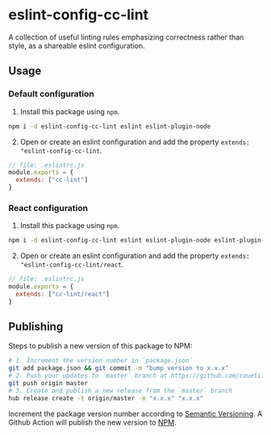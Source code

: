 # eslint-config-cc-lint

A collection of useful linting rules emphasizing correctness rather than style,
as a shareable eslint configuration.

## Usage

### Default configuration

1) Install this package using `npm`.

```sh
npm i -d eslint-config-cc-lint eslint eslint-plugin-node
```

2) Open or create an eslint configuration and add the property `extends: "eslint-config-cc-lint`.

```js
// file: .eslintrc.js
module.exports = {
  extends: ["cc-lint"]
}
```

### React configuration

1) Install this package using `npm`.

```sh
npm i -d eslint-config-cc-lint eslint eslint-plugin-node eslint-plugin-react eslint-plugin-react-hooks eslint-plugin-jsx-a11y
```

2) Open or create an eslint configuration and add the property `extends: "eslint-config-cc-lint/react`.

```js
// file: .eslintrc.js
module.exports = {
  extends: ["cc-lint/react"]
}
```

## Publishing

Steps to publish a new version of this package to NPM:

```sh
# 1. Increment the version number in `package.json`
git add package.json && git commit -m "bump version to x.x.x"
# 2. Push your updates to `master` branch at https://github.com/couetilc/eslint-config-cc-lint
git push origin master
# 3. Create and publish a new release from the `master` branch
hub release create -t origin/master -m "x.x.x" "x.x.x"
```

Increment the package version number according to [Semantic Versioning](https://semver.org/).
A Github Action will publish the new version to [NPM](https://www.npmjs.com/package/eslint-config-cc-lint).
